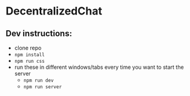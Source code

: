 # DecentralizedChat

## Dev instructions:
* clone repo
* `npm install`
* `npm run css`
* run these in different windows/tabs every time you want to start the server
  * `npm run dev`
  * `npm run server`
